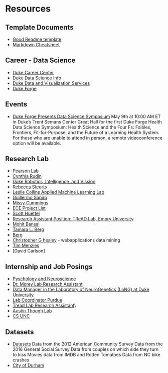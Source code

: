# Resources

## Template Documents
* [Good Readme template](https://gist.github.com/PurpleBooth/109311bb0361f32d87a2)
* [Markdown Cheatsheet](https://github.com/adam-p/markdown-here/wiki/Markdown-Cheatsheet)

## Career - Data Science
* [Duke Career Center](https://studentaffairs.duke.edu/career/jobs-internships)
* [Duke Data Science Info](https://studentaffairs.duke.edu/career/explore-careers/datascience)
* [Duke Data and Visualization Services](https://library.duke.edu/data/)
* [Duke Forge](https://forge.duke.edu/)

## Events
* [Duke Forge Presents Data Science Symposium](https://forge.duke.edu/news/duke-forge-presents-data-science-symposium)
May 9th at 10:00 AM ET in Duke’s Trent Semans Center Great Hall for the first Duke Forge Health Data Science Symposium: Health Science and the Four Fs: Foibles, Frontiers, Fit-for-Purpose, and the Future of a Learning Health System. For those who are unable to attend in person, a remote videoconference option will be available.

## Research Lab
* [Pearson Lab](https://github.com/pearsonlab)
* [Cynthia Rudin](https://users.cs.duke.edu/~cynthia/)
* [Duke Robotics, Intelligence, and Vission](http://driv.cs.duke.edu/wiki/index.php?n=Main.People)
* [Rebecca Steorts](http://www2.stat.duke.edu/~rcs46/)
* [Leslie Collins Applied Machine Learning Lab](http://amll.pratt.duke.edu/)
* [Guillermo Sapiro](http://sapirolab.pratt.duke.edu/)
* [Missy Cummings](http://hal.pratt.duke.edu/people)
* [ECE Project List](http://ece.duke.edu/grad/students/masters-student-research-opportunities)
* [Scott Huettel](https://sites.duke.edu/huettellab/research/)
* [Research Assistant Position: TReAD Lab, Emory University](http://www.treadlab.org/)
* [Mohit Bansal](https://cs.unc.edu/~mbansal/)
* [Tamara L. Berg](http://www.tamaraberg.com/)
* [Berg](http://acberg.com/)
* [Christopher G healey](https://www.csc2.ncsu.edu/faculty/healey/#student-div) - webapplications data mining
* [Tim Menzies](http://menzies.us/bio.html)
* [David Carlson]

## Internship and Job Posings
* [Pyschology and Neuroscience](http://psychandneuro.duke.edu/undergraduate/research-opportunities-jobs?qt-opportunities=1&page=5)
* [Dr. Morey Lab Research Assistant](http://psychandneuro.duke.edu/undergraduate/research-opportunities-jobs?qt-opportunities=1&page=5)
* [Data Manager in the Laboratory of NeuroGenetics (LoNG) at Duke University](https://sjobs.brassring.com/TGnewUI/Search/home/HomeWithPreLoad?partnerid=25017&siteid=5172&PageType=JobDetails&jobid=1239653#jobDetails=1239653_5172)
* [Lab Coordinator Purdue](http://purdue.taleo.net/careersection/wl/jobdetail.ftl?job=1800504&tz=GMT-04%3A00)
* [Tread Lab Research Assistant](http://www.treadlab.org/join-the-lab/)\
* [Austin Though Lab](http://www.austinthought.org/)
* [CS UNC](https://cs.unc.edu/research/areas/)

## Datasets
* [Datasets](http://www2.stat.duke.edu/~mc301/data/)
Data from the 2012 American Community Survey
Data from the 2016 General Social Survey
Data from couples on which side they turn to kiss
Movies data from IMDB and Rotten Tomatoes
Data from NC bike crashes
* [City of Durham](https://opendurham.nc.gov/page/aboutus/)
